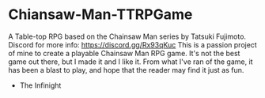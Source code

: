 # Chiansaw-Man-TTRPGame
A Table-top RPG based on the Chainsaw Man series by Tatsuki Fujimoto. Discord for more info: https://discord.gg/Rx93qKuc
This is a passion project of mine to create a playable Chainsaw Man RPG game. It's not the best game out there, but I made it and I like it.
From what I've ran of the game, it has been a blast to play, and hope that the reader may find it just as fun.
- The Infinight

